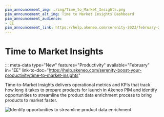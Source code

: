 ```yaml
---
pim_announcement_img: ./img/Time_to_Market_Insights.png
pim_announcement_alt_img: Time to Market Insights Dashboard
pim_announcement_audience:
- EE
pim_announcement_link: https://help.akeneo.com/serenity-2023/february-2023-serenity-updates#time-to-market-insights
---
```


# Time to Market Insights
::: meta-data type="New" features="Productivity" available="February" in="EE" link-to-doc="https://help.akeneo.com/serenity-boost-your-productivity/time-to-market-insights"

Time-to-Market Insights delivers operational metrics and KPIs that track how long it takes to prepare products for launch in Akeneo PIM and identify opportunities to streamline the product data enrichment process to bring products to market faster.

![Identify opportunities to streamline product data enrichment](../img/Time_to_Market_Insights.png)


